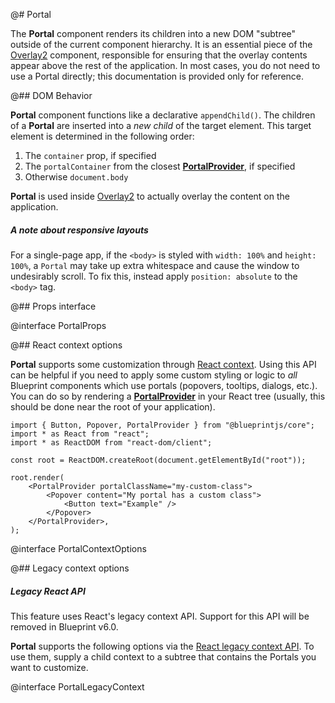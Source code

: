 @# Portal

The **Portal** component renders its children into a new DOM "subtree" outside of the current component
hierarchy. It is an essential piece of the [Overlay2](#core/components/overlay2) component, responsible for
ensuring that the overlay contents appear above the rest of the application. In most cases, you do not
need to use a Portal directly; this documentation is provided only for reference.

@## DOM Behavior

**Portal** component functions like a declarative `appendChild()`. The children of a **Portal** are inserted into a _new child_ of the target element. This target element is determined in the following order:

1. The `container` prop, if specified
2. The `portalContainer` from the closest [**PortalProvider**](#core/context/portal-provider), if specified
3. Otherwise `document.body`

**Portal** is used inside [Overlay2](#core/components/overlay2) to actually overlay the content on the
application.

<div class="@ns-callout @ns-intent-warning @ns-icon-move @ns-callout-has-body-content">
    <h5 class="@ns-heading">A note about responsive layouts</h5>

For a single-page app, if the `<body>` is styled with `width: 100%` and `height: 100%`, a `Portal`
may take up extra whitespace and cause the window to undesirably scroll. To fix this, instead
apply `position: absolute` to the `<body>` tag.

</div>

@## Props interface

@interface PortalProps

@## React context options

**Portal** supports some customization through [React context](https://react.dev/learn/passing-data-deeply-with-context).
Using this API can be helpful if you need to apply some custom styling or logic to _all_ Blueprint
components which use portals (popovers, tooltips, dialogs, etc.). You can do so by rendering a
[**PortalProvider**](#core/context/portal-provider) in your React tree
(usually, this should be done near the root of your application).

```tsx
import { Button, Popover, PortalProvider } from "@blueprintjs/core";
import * as React from "react";
import * as ReactDOM from "react-dom/client";

const root = ReactDOM.createRoot(document.getElementById("root"));

root.render(
    <PortalProvider portalClassName="my-custom-class">
        <Popover content="My portal has a custom class">
            <Button text="Example" />
        </Popover>
    </PortalProvider>,
);
```

@interface PortalContextOptions

@## Legacy context options

<div class="@ns-callout @ns-intent-danger @ns-icon-error @ns-callout-has-body-content">
    <h5 class="@ns-heading">Legacy React API</h5>

This feature uses React's legacy context API. Support for this API will be removed in Blueprint v6.0.

</div>

**Portal** supports the following options via the [React legacy context API](https://reactjs.org/docs/legacy-context.html).
To use them, supply a child context to a subtree that contains the Portals you want to customize.

@interface PortalLegacyContext
